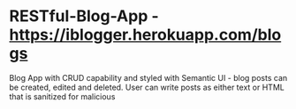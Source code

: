 # RESTful-Blog-App - https://iblogger.herokuapp.com/blogs

Blog App with CRUD capability and styled with Semantic UI - blog posts can be created, edited and deleted. User can write posts as either text or HTML that is sanitized for malicious <script> tags before being posted using the 'expressSanitizer' package. 


Front-end: 

  - styling done with Semantic UI CSS classes 
  
  - structure & behavior built with EJS (embedded JavaScript & HTML)
  
  
Back-end:

  - Node.js & Express.js server following a RESTful routing structure
  
  - MongoDB/Mongoose for data persistance & modelling - CRUD capability for Blog Posts
  
  - each post persisted to local database using Mongoose, including updates and deletion 

